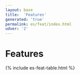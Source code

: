 ```yaml
---
layout: base
title:  'Features'
generated: 'true'
permalink: es/feat/index.html
udver: '2'
---
```


# Features

{% include es-feat-table.html %}
